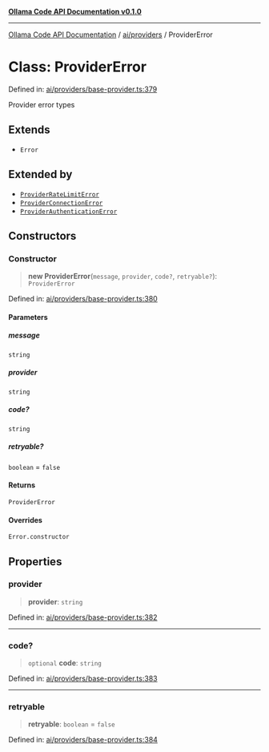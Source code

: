 [**Ollama Code API Documentation v0.1.0**](../../../README.md)

***

[Ollama Code API Documentation](../../../modules.md) / [ai/providers](../README.md) / ProviderError

# Class: ProviderError

Defined in: [ai/providers/base-provider.ts:379](https://github.com/erichchampion/ollama-code/blob/bec805828adb9d493a17af70faf605c3b2bc0269/ollama-code/src/ai/providers/base-provider.ts#L379)

Provider error types

## Extends

- `Error`

## Extended by

- [`ProviderRateLimitError`](ProviderRateLimitError.md)
- [`ProviderConnectionError`](ProviderConnectionError.md)
- [`ProviderAuthenticationError`](ProviderAuthenticationError.md)

## Constructors

### Constructor

> **new ProviderError**(`message`, `provider`, `code?`, `retryable?`): `ProviderError`

Defined in: [ai/providers/base-provider.ts:380](https://github.com/erichchampion/ollama-code/blob/bec805828adb9d493a17af70faf605c3b2bc0269/ollama-code/src/ai/providers/base-provider.ts#L380)

#### Parameters

##### message

`string`

##### provider

`string`

##### code?

`string`

##### retryable?

`boolean` = `false`

#### Returns

`ProviderError`

#### Overrides

`Error.constructor`

## Properties

### provider

> **provider**: `string`

Defined in: [ai/providers/base-provider.ts:382](https://github.com/erichchampion/ollama-code/blob/bec805828adb9d493a17af70faf605c3b2bc0269/ollama-code/src/ai/providers/base-provider.ts#L382)

***

### code?

> `optional` **code**: `string`

Defined in: [ai/providers/base-provider.ts:383](https://github.com/erichchampion/ollama-code/blob/bec805828adb9d493a17af70faf605c3b2bc0269/ollama-code/src/ai/providers/base-provider.ts#L383)

***

### retryable

> **retryable**: `boolean` = `false`

Defined in: [ai/providers/base-provider.ts:384](https://github.com/erichchampion/ollama-code/blob/bec805828adb9d493a17af70faf605c3b2bc0269/ollama-code/src/ai/providers/base-provider.ts#L384)
